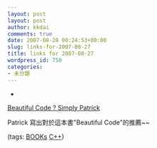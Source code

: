```yaml
---
layout: post
layout: post
author: kkdai
comments: true
date: 2007-08-28 00:24:53+00:00
slug: links-for-2007-08-27
title: links for 2007-08-27
wordpress_id: 750
categories:
- 未分類
---
```



	
  * 
		

[Beautiful Code ? Simply Patrick](http://simplypatrick.wordpress.com/2007/08/18/beautiful-code/)


		

Patrick 寫出對於這本書"Beautiful Code"的推薦~~


		

(tags: [BOOKs](http://del.icio.us/kkdai/BOOKs) [C++](http://del.icio.us/kkdai/C++))


	



